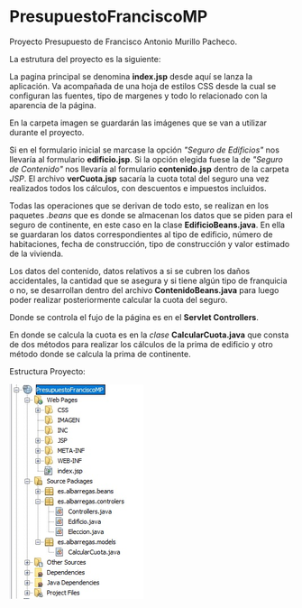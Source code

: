 # PresupuestoFranciscoMP
Proyecto Presupuesto de Francisco Antonio Murillo Pacheco.

La estrutura del proyecto es la siguiente:

La pagina principal se denomina <strong>index.jsp</strong> desde aquí se lanza la aplicación. Va acompañada de una hoja de estilos CSS desde la cual se configuran las fuentes, tipo de margenes y todo lo relacionado con la aparencia de la página.

En la carpeta imagen se guardarán las imágenes que se van a utilizar durante el proyecto.

Si en el formulario inicial se marcase la opción <em>"Seguro de Edificios"</em> nos llevaría al formulario <strong>edificio.jsp</strong>. Si la opción elegida fuese la de <em>"Seguro de Contenido"</em> nos llevaría al formulario <strong>contenido.jsp</strong> dentro de la carpeta <em>JSP</em>. El archivo <strong>verCuota.jsp</strong> sacaría la cuota total del seguro una vez realizados todos los cálculos, con descuentos e impuestos incluidos.

Todas las operaciones que se derivan de todo esto, se realizan en los paquetes <em>.beans</em> que es donde se almacenan los datos que se piden para el seguro de continente, en este caso en la clase <strong>EdificioBeans.java</strong>. En ella se guardaran los datos correspondientes al tipo de edificio, número de habitaciones, fecha de construcción, tipo de construcción y valor estimado de la vivienda.

Los datos del contenido, datos relativos a si se cubren los daños accidentales, la cantidad que se asegura y si tiene algún tipo de franquicia o no, se desarrollan dentro del archivo <strong>ContenidoBeans.java</strong> para luego poder realizar posteriormente calcular la cuota del seguro.

Donde se controla el fujo de la página es en el <strong>Servlet Controllers</strong>.

En donde se calcula la cuota es en la <em>clase</em> <strong>CalcularCuota.java</strong> que consta de dos métodos para realizar los cálculos de la prima de edificio y otro método donde se calcula la prima de continente.

Estructura Proyecto:

![Estructra Proyecto](https://github.com/Desarrollo-Web-en-Entorno-Servidor/PresupuestoFranciscoMP/blob/master/src/main/webapp/IMAGEN/PresupuestoFranciscoMP.jpg)
